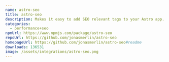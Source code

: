 ```yaml
---
name: astro-seo
title: astro-seo
description: Makes it easy to add SEO relevant tags to your Astro app.
categories:
  - performance+seo
npmUrl: https://www.npmjs.com/package/astro-seo
repoUrl: https://github.com/jonasmerlin/astro-seo
homepageUrl: https://github.com/jonasmerlin/astro-seo#readme
downloads: 136531
image: /assets/integrations/astro-seo.png
---
```


